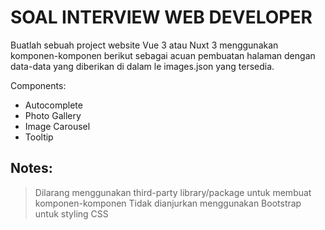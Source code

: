 # SOAL INTERVIEW WEB DEVELOPER

Buatlah sebuah project website Vue 3 atau Nuxt 3 menggunakan komponen-komponen berikut sebagai acuan pembuatan halaman dengan data-data yang diberikan di dalam  le images.json yang tersedia.

Components:
- Autocomplete
- Photo Gallery
- Image Carousel
- Tooltip

## Notes:
> Dilarang menggunakan third-party library/package untuk membuat komponen-komponen
> Tidak dianjurkan menggunakan Bootstrap untuk styling CSS
